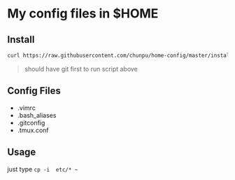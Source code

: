 My config files in $HOME
===

Install
---

```sh
curl https://raw.githubusercontent.com/chunpu/home-config/master/install.sh | sh
```

> should have git first to run script above


Config Files
---

- .vimrc
- .bash_aliases
- .gitconfig
- .tmux.conf


Usage
---

just type `cp -i  etc/* ~`
